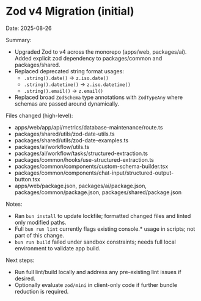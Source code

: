 # Zod v4 Migration (initial)

Date: 2025-08-26

Summary:

- Upgraded Zod to v4 across the monorepo (apps/web, packages/ai). Added explicit zod dependency to packages/common and packages/shared.
- Replaced deprecated string format usages:
  - `.string().date()` → `z.iso.date()`
  - `.string().datetime()` → `z.iso.datetime()`
  - `.string().email()` → `z.email()`
- Replaced broad `ZodSchema` type annotations with `ZodTypeAny` where schemas are passed around dynamically.

Files changed (high-level):

- apps/web/app/api/metrics/database-maintenance/route.ts
- packages/shared/utils/zod-date-utils.ts
- packages/shared/utils/zod-date-examples.ts
- packages/ai/workflow/utils.ts
- packages/ai/workflow/tasks/structured-extraction.ts
- packages/common/hooks/use-structured-extraction.ts
- packages/common/components/custom-schema-builder.tsx
- packages/common/components/chat-input/structured-output-button.tsx
- apps/web/package.json, packages/ai/package.json, packages/common/package.json, packages/shared/package.json

Notes:

- Ran `bun install` to update lockfile; formatted changed files and linted only modified paths.
- Full `bun run lint` currently flags existing console.\* usage in scripts; not part of this change.
- `bun run build` failed under sandbox constraints; needs full local environment to validate app build.

Next steps:

- Run full lint/build locally and address any pre-existing lint issues if desired.
- Optionally evaluate `zod/mini` in client-only code if further bundle reduction is required.
